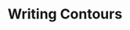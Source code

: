 ---
title: "Writing Contours"

categories: ['']

tags: ['Writing', 'Contours']

arwords: 'المنحنيات المناظرة لمسار الكتابة'

arexps: []

enwords: ['Writing Contours']

enexps: []

arlexicons: 'ح'

enlexicons: 'W'

authors: ['Ruqayya Roshdy']

translators: ['X']

citations: 'تطبيقات أساسية في المعالجة الآلية للغة العربية'

sources: 'مركز الملك عبدالله بن عبدالعزيز الدولي لخدمة اللغة العربية'

slug: ""
---